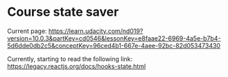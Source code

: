 # Course state saver

Current page: https://learn.udacity.com/nd019?version=10.0.3&partKey=cd0546&lessonKey=e8faae22-6969-4a5e-b7b4-5d6dde0db2c5&conceptKey=96ced4b1-667e-4aee-92bc-82d053473430

Currently, starting to read the following link: https://legacy.reactjs.org/docs/hooks-state.html
